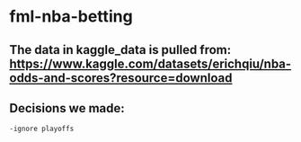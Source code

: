 # fml-nba-betting

## The data in kaggle_data is pulled from: https://www.kaggle.com/datasets/erichqiu/nba-odds-and-scores?resource=download

## Decisions we made:
	-ignore playoffs